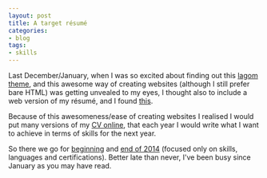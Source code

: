```yaml
---
layout: post
title: A target résumé
categories:
- blog
tags:
- skills
---
```


Last December/January, when I was so excited about finding out this [lagom theme](https://github.com/swanson/lagom), and this awesome way of creating websites (although I still prefer bare HTML) was getting unvealed to my eyes, I thought also to include a web version of my résumé, and I found [this](https://github.com/chmduquesne/resume).

Because of this awesomeness/ease of creating websites I realised I would put many versions of my [CV online](/resume), that each year I would write what I want to achieve in terms of skills for the next year. 

So there we go for [beginning](/resume/2014-beg) and [end of 2014](/resume/2014-end) (focused only on skills, languages and certifications). Better late than never, I've been busy since January as you may have read.
